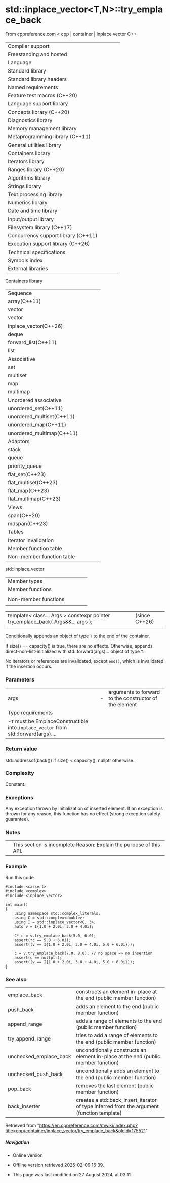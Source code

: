 # std::inplace_vector<T,N>::try_emplace_back

From cppreference.com
< cpp‎ | container‎ | inplace vector
C++

|  |  |  |  |  |
| --- | --- | --- | --- | --- |
| Compiler support | | | | |
| Freestanding and hosted | | | | |
| Language | | | | |
| Standard library | | | | |
| Standard library headers | | | | |
| Named requirements | | | | |
| Feature test macros (C++20) | | | | |
| Language support library | | | | |
| Concepts library (C++20) | | | | |
| Diagnostics library | | | | |
| Memory management library | | | | |
| Metaprogramming library (C++11) | | | | |
| General utilities library | | | | |
| Containers library | | | | |
| Iterators library | | | | |
| Ranges library (C++20) | | | | |
| Algorithms library | | | | |
| Strings library | | | | |
| Text processing library | | | | |
| Numerics library | | | | |
| Date and time library | | | | |
| Input/output library | | | | |
| Filesystem library (C++17) | | | | |
| Concurrency support library (C++11) | | | | |
| Execution support library (C++26) | | | | |
| Technical specifications | | | | |
| Symbols index | | | | |
| External libraries | | | | |

Containers library

|  |  |  |  |  |
| --- | --- | --- | --- | --- |
| Sequence | | | | |
| array(C++11) | | | | |
| vector | | | | |
| vector<bool> | | | | |
| inplace_vector(C++26) | | | | |
| deque | | | | |
| forward_list(C++11) | | | | |
| list | | | | |
| Associative | | | | |
| set | | | | |
| multiset | | | | |
| map | | | | |
| multimap | | | | |
| Unordered associative | | | | |
| unordered_set(C++11) | | | | |
| unordered_multiset(C++11) | | | | |
| unordered_map(C++11) | | | | |
| unordered_multimap(C++11) | | | | |
| Adaptors | | | | |
| stack | | | | |
| queue | | | | |
| priority_queue | | | | |
| flat_set(C++23) | | | | |
| flat_multiset(C++23) | | | | |
| flat_map(C++23) | | | | |
| flat_multimap(C++23) | | | | |
| Views | | | | |
| span(C++20) | | | | |
| mdspan(C++23) | | | | |
| Tables | | | | |
| Iterator invalidation | | | | |
| Member function table | | | | |
| Non-member function table | | | | |

std::inplace_vector

|  |  |  |  |  |
| --- | --- | --- | --- | --- |
| Member types | | | | |
| Member functions | | | | |
| |  |  |  |  |  | | --- | --- | --- | --- | --- | | inplace_vector::inplace_vector | | | | | | inplace_vector::~inplace_vector | | | | | | inplace_vector::operator= | | | | | | inplace_vector::assign | | | | | | inplace_vector::assign_range | | | | | | Size and capacity | | | | | | inplace_vector::empty | | | | | | inplace_vector::size | | | | | | inplace_vector::max_size | | | | | | inplace_vector::capacity | | | | | | inplace_vector::resize | | | | | | inplace_vector::reserve | | | | | | inplace_vector::shrink_to_fit | | | | | | Iterators | | | | | | inplace_vector::begininplace_vector::cbegin | | | | | | inplace_vector::endinplace_vector::cend | | | | | | inplace_vector::rbegininplace_vector::crbegin | | | | | | inplace_vector::rendinplace_vector::crend | | | | | | |  |  |  |  |  | | --- | --- | --- | --- | --- | | Element access | | | | | | inplace_vector::at | | | | | | [inplace_vector::operator[]](operator_at.html "cpp/container/inplace vector/operator at") | | | | | | inplace_vector::front | | | | | | inplace_vector::back | | | | | | inplace_vector::data | | | | | | Modifiers | | | | | | inplace_vector::clear | | | | | | inplace_vector::erase | | | | | | inplace_vector::swap | | | | | | inplace_vector::insert | | | | | | inplace_vector::insert_range | | | | | | inplace_vector::emplace | | | | | | inplace_vector::emplace_back | | | | | | ****inplace_vector::try_emplace_back**** | | | | | | inplace_vector::unchecked_emplace_back | | | | | | inplace_vector::push_back | | | | | | inplace_vector::try_push_back | | | | | | inplace_vector::unchecked_push_back | | | | | | inplace_vector::pop_back | | | | | | inplace_vector::append_range | | | | | | inplace_vector::try_append_range | | | | | |
| Non-member functions | | | | |
| |  |  |  |  |  | | --- | --- | --- | --- | --- | | erase(std::inplace_vector)erase_if(std::inplace_vector) | | | | | | swap(std::inplace_vector) | | | | | | |  |  |  |  |  | | --- | --- | --- | --- | --- | | operator==operator<=> | | | | | |  | | | | | |

|  |  |  |
| --- | --- | --- |
| template< class... Args >  constexpr pointer try_emplace_back( Args&&... args ); |  | (since C++26) |
|  |  |  |

Conditionally appends an object of type `T` to the end of the container.

If size() == capacity() is true, there are no effects. Otherwise, appends direct-non-list-initialized with std::forward<Args>(args)... object of type `T`.

No iterators or references are invalidated, except `end()`, which is invalidated if the insertion occurs.

### Parameters

|  |  |  |
| --- | --- | --- |
| args | - | arguments to forward to the constructor of the element |
| Type requirements | | |
| -`T` must be EmplaceConstructible into `inplace_vector` from std::forward<Args>(args).... | | |

### Return value

std::addressof(back()) if size() < capacity(), nullptr otherwise.

### Complexity

Constant.

### Exceptions

Any exception thrown by initialization of inserted element. If an exception is thrown for any reason, this function has no effect (strong exception safety guarantee).

### Notes

|  |  |
| --- | --- |
|  | This section is incomplete Reason: Explain the purpose of this API. |

### Example

Run this code

```
#include <cassert>
#include <complex>
#include <inplace_vector>
 
int main()
{
    using namespace std::complex_literals;
    using C = std::complex<double>;
    using I = std::inplace_vector<C, 3>;
    auto v = I{1.0 + 2.0i, 3.0 + 4.0i};
 
    C* c = v.try_emplace_back(5.0, 6.0);
    assert(*c == 5.0 + 6.0i);
    assert((v == I{1.0 + 2.0i, 3.0 + 4.0i, 5.0 + 6.0i}));
 
    c = v.try_emplace_back(7.0, 8.0); // no space => no insertion
    assert(c == nullptr);
    assert((v == I{1.0 + 2.0i, 3.0 + 4.0i, 5.0 + 6.0i}));
}

```

### See also

|  |  |
| --- | --- |
| emplace_back | constructs an element in-place at the end   (public member function) |
| push_back | adds an element to the end   (public member function) |
| append_range | adds a range of elements to the end   (public member function) |
| try_append_range | tries to add a range of elements to the end   (public member function) |
| unchecked_emplace_back | unconditionally constructs an element in-place at the end   (public member function) |
| unchecked_push_back | unconditionally adds an element to the end   (public member function) |
| pop_back | removes the last element   (public member function) |
| back_inserter | creates a std::back_insert_iterator of type inferred from the argument   (function template) |

Retrieved from "<https://en.cppreference.com/mwiki/index.php?title=cpp/container/inplace_vector/try_emplace_back&oldid=175521>"

##### Navigation

- Online version
- Offline version retrieved 2025-02-09 16:39.

- This page was last modified on 27 August 2024, at 03:11.